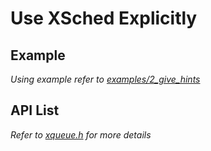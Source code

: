 # Use XSched Explicitly

## Example

*Using example refer to [examples/2_give_hints](../examples/Linux/2_give_hints/README.md)*

## API List

*Refer to [xqueue.h](./xsched/xqueue.h) for more details*
